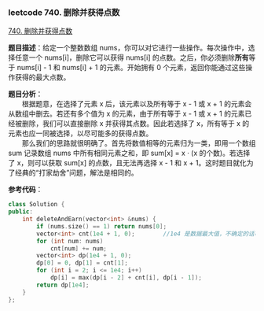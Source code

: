 ### leetcode 740. 删除并获得点数

[740. 删除并获得点数](https://leetcode-cn.com/problems/delete-and-earn/)

**题目描述**：给定一个整数数组 nums，你可以对它进行一些操作。每次操作中，选择任意一个 nums[i]，删除它可以获得 nums[i] 的点数。之后，你必须删除**所有**等于 nums[i] - 1 和 nums[i] + 1 的元素。开始拥有 0 个元素，返回你能通过这些操作获得的最大点数。

**题目分析**：<br>
&emsp;&emsp;根据题意，在选择了元素 x 后，该元素以及所有等于 x - 1 或 x + 1 的元素会从数组中删去。若还有多个值为 x 的元素，由于所有等于 x - 1 或 x + 1 的元素已经被删除，我们可以直接删除 x 并获得其点数。因此若选择了 x，所有等于 x 的元素也应一同被选择，以尽可能多的获得点数。<br>
&emsp;&emsp;那么我们的思路就很明确了。首先将数值相等的元素归为一类，即用一个数组 sum 记录数组 nums 中所有相同元素之和，即 sum[x] = x · (x 的个数)。若选择了 x，则可以获取 sum[x] 的点数，且无法再选择 x - 1 和 x + 1。这时题目就化为了经典的“打家劫舍”问题，解法是相同的。

**参考代码**：

```c++
class Solution {
public:
    int deleteAndEarn(vector<int> &nums) {
        if (nums.size() == 1) return nums[0];
        vector<int> cnt(1e4 + 1, 0);        //1e4 是数据最大值，不确定的话可以先遍历一遍数组找到最大值
        for (int num: nums)
            cnt[num] += num;
        vector<int> dp(1e4 + 1, 0);
        dp[0] = 0, dp[1] = cnt[1];
        for (int i = 2; i <= 1e4; i++)
            dp[i] = max(dp[i - 2] + cnt[i], dp[i - 1]);
        return dp[1e4];
    }
};
```
